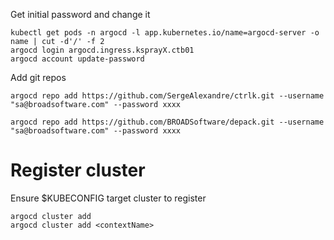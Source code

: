 
Get initial password and change it

```
kubectl get pods -n argocd -l app.kubernetes.io/name=argocd-server -o name | cut -d'/' -f 2
argocd login argocd.ingress.ksprayX.ctb01
argocd account update-password
```

Add git repos

```
argocd repo add https://github.com/SergeAlexandre/ctrlk.git --username "sa@broadsoftware.com" --password xxxx

argocd repo add https://github.com/BROADSoftware/depack.git --username "sa@broadsoftware.com" --password xxxx
```


# Register cluster

Ensure $KUBECONFIG target cluster to register

```
argocd cluster add
argocd cluster add <contextName>
```


